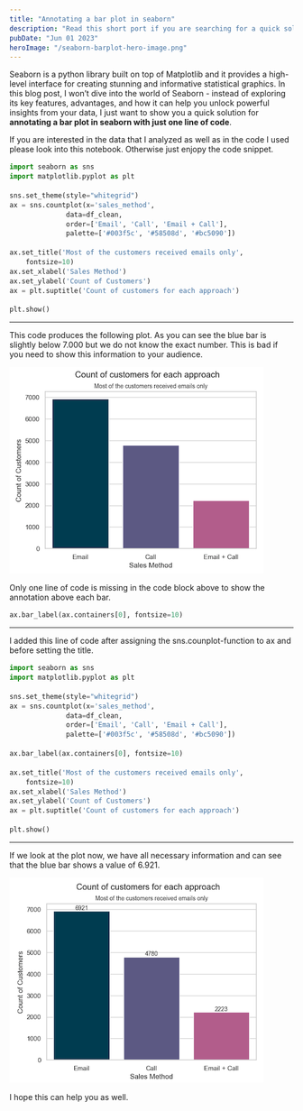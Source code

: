 ```yaml
---
title: "Annotating a bar plot in seaborn"
description: "Read this short port if you are searching for a quick solution to annotate a barplot in seaborn"
pubDate: "Jun 01 2023"
heroImage: "/seaborn-barplot-hero-image.png"
---
```


Seaborn is a python library built on top of Matplotlib and it provides a high-level interface for creating stunning and informative statistical graphics. In this blog post, I won’t dive into the world of Seaborn - instead of exploring its key features, advantages, and how it can help you unlock powerful insights from your data, I just want to show you a quick solution for <b>annotating a bar plot in seaborn with just one line of code</b>.

If you are interested in the data that I analyzed as well as in the code I used please look into this notebook.
Otherwise just enjopy the code snippet.

```py
import seaborn as sns
import matplotlib.pyplot as plt

sns.set_theme(style="whitegrid")
ax = sns.countplot(x='sales_method',
              data=df_clean,
              order=['Email', 'Call', 'Email + Call'],
              palette=['#003f5c', '#58508d', '#bc5090'])

ax.set_title('Most of the customers received emails only',
    fontsize=10)
ax.set_xlabel('Sales Method')
ax.set_ylabel('Count of Customers')
ax = plt.suptitle('Count of customers for each approach')
    
plt.show()
```
---
This code produces the following plot. As you can see the blue bar is slightly below 7.000 but we do not know the exact number. This is bad if you need to show this information to your audience.

<img src="/public/seaborn-bar-plot-without-annotation.png" alt="seaborn-bar-plot-without-annotation">

Only one line of code is missing in the code block above to show the annotation above each bar.

```py
ax.bar_label(ax.containers[0], fontsize=10)
```
---
I added this line of code after assigning the sns.counplot-function to ax and before setting the title. 

```py
import seaborn as sns
import matplotlib.pyplot as plt

sns.set_theme(style="whitegrid")
ax = sns.countplot(x='sales_method',
              data=df_clean,
              order=['Email', 'Call', 'Email + Call'],
              palette=['#003f5c', '#58508d', '#bc5090'])

ax.bar_label(ax.containers[0], fontsize=10)

ax.set_title('Most of the customers received emails only',
    fontsize=10)
ax.set_xlabel('Sales Method')
ax.set_ylabel('Count of Customers')
ax = plt.suptitle('Count of customers for each approach')
    
plt.show()
```
---
If we look at the plot now, we have all necessary information and can see that the blue bar shows a value of 6.921.

<img src="/public/seaborn-bar-plot-with-annotation.png" alt="seaborn-bar-plot-with-annotation">

I hope this can help you as well.